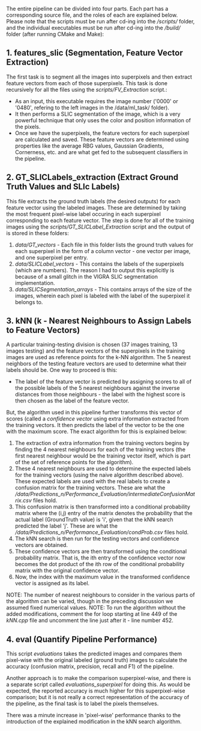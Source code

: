 The entire pipeline can be divided into four parts. Each part has a corresponding source file, and the roles of each are explained below. Please note that the scripts must be run after cd-ing into the */scripts/* folder, and the individual executables must be run after cd-ing into the */build/* folder (after running CMake and Make):


## 1. features_slic (Segmentation, Feature Vector Extraction)
The first task is to segment all the images into superpixels and then extract feature vectors from each of those superpixels. This task is done recursively for all the files using the *scripts/FV_Extraction* script.:

* As an input, this executable requires the image number ('0000' or '0480', refering to the left images in the /data/ml_task/ folder).
* It then performs a SLIC segmentation of the image, which is a very powerful technique that only uses the color and position information of the pixels.
* Once we have the superpixels, the feature vectors for each superpixel are calculated and saved. These feature vectors are determined using properties like the average RBG values, Gaussian Gradients, Cornerness, etc. and are what get fed to the subsequent classifiers in the pipeline.


## 2. GT_SLICLabels_extraction (Extract Ground Truth Values and SLIc Labels)
This file extracts the ground truth labels (the desired outputs) for each feature vector using the labeled images. These are determined by taking the most frequent pixel-wise label occuring in each superpixel corresponding to each feature vector. The step is done for all of the training images using the *scripts/GT_SLICLabel_Extraction* script and the output of is stored in these folders:

1. *data/GT_vectors* - Each file in this folder lists the ground truth values for each superpixel in the form of a column vector - one vector per image, and one superpixel per entry.
2. *data/SLICLabel_vectors* - This contains the labels of the superpixels (which are numbers). The reason I had to output this explicitly is because of a small glitch in the VIGRA SLIC segmentation implementation.
3. *data/SLICSegmentation_arrays* - This contains arrays of the size of the images, wherein each pixel is labeled with the label of the superpixel it belongs to.


## 3. kNN (k - Nearest Neighbours to Assign Labels to Feature Vectors)
A particular training-testing division is chosen (37 images training, 13 images testing) and the feature vectors of the superpixels in the training images are used as reference points for the k-NN algorithm. The 5 nearest neighbors of the testing feature vectors are used to determine what their labels should be. One way to proceed is this:

* The label of the feature vector is predicted by assigning scores to all of the possible labels of the 5 nearest neighbours against the inverse distances from those neighbours - the label with the highest score is then chosen as the label of the feature vector.

But, the algorithm used in this pipeline further transforms this vector of scores (called a *confidence vector* using extra information extracted from the training vectors. It then predicts the label of the vector to be the one with the maximum score. The exact algorithm for this is explained below:

1. The extraction of extra information from the training vectors begins by finding the 4 nearest neighbours for each of the training vectors (the first nearest neighbour would be the training vector itself, which is part of the set of reference points for the algorithm). 
2. These 4 nearest neighbours are used to determine the expected labels for the training vectors (using the naive algorithm described above). These expected labels are used with the real labels to create a confusion matrix for the training vectors. These are what the */data/Predictions_n/Performance_Evaluation/intermediateConfusionMatrix.csv* files hold.
3. This confusion matrix is then transformed into a conditional probability matrix where the (i,j) entry of the matrix denotes the probability that the actual label (GroundTruth value) is 'i', given that the kNN search predicted the label 'j'. These are what the */data/Predictions_n/Performance_Evaluation/condProb.csv* files hold.
4. The kNN search is then run for the testing vectors and confidence vectors are obtained.
5. These confidence vectors are then transformed using the conditional probability matrix. That is, the ith entry of the confidence vector now becomes the dot product of the ith row of the conditional probability matrix with the original confidence vector.
6. Now, the index with the maximum value in the transformed confidence vector is assigned as its label.

NOTE: The number of nearest neighbours to consider in the various parts of the algorithm can be varied, though in the preceding discussion we assumed fixed numerical values.
NOTE: To run the algorithm without the added modifications, comment the for loop starting at line 449 of the *kNN.cpp* file and uncomment the line just after it - line number 452.

## 4. eval (Quantify Pipeline Performance)
This script *evaluations* takes the predicted images and compares them pixel-wise with the original labeled (ground truth) images to calculate the accuracy (confusion matrix, precision, recall and F1) of the pipeline. 

Another approach is to make the comparison superpixel-wise, and there is a separate script called *evaluations_superpixel* for doing this. As would be expected, the reported accuracy is much higher for this superpixel-wise comparison; but it is not really a correct representation of the accuracy of the pipeline, as the final task is to label the pixels themselves.

There was a minute increase in 'pixel-wise' performance thanks to the introduction of the explained modification in the kNN search algorithm. 
